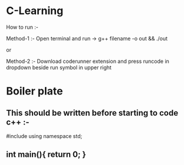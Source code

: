 # C-Learning

How to run :-

Method-1 :-
Open terminal and run -> g++ filename -o out && ./out

or

Method-2 :-
Download coderunner extension and press runcode in dropdown beside run symbol in upper right


# Boiler plate
This should be written before starting to code c++ :-
------------------------
#include <iostream>
using namespace std;

int main(){
    return 0;
}
-------------------------